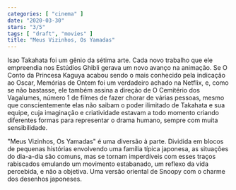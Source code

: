 ```yaml
---
categories: [ "cinema" ]
date: "2020-03-30"
stars: "3/5"
tags: [ "draft", "movies" ]
title: "Meus Vizinhos, Os Yamadas"
---
```

Isao Takahata foi um gênio da sétima arte. Cada novo trabalho que ele empreendia nos Estúdios Ghibli gerava um novo avanço na animação. Se O Conto da Princesa Kaguya acabou sendo o mais conhecido pela indicação ao Oscar, Memórias de Ontem foi um verdadeiro achado na Netflix, e, como se não bastasse, ele também assina a direção de O Cemitério dos Vagalumes, número 1 de filmes de fazer chorar de várias pessoas, mesmo que conscientemente elas não saibam o poder ilimitado de Takahata e sua equipe, cuja imaginação e criatividade estavam a todo momento criando diferentes formas para representar o drama humano, sempre com muita sensibilidade.

"Meus Vizinhos, Os Yamadas" é uma diversão à parte. Dividida em blocos de pequenas histórias envolvendo uma família típica japonesa, as situações do dia-a-dia são comuns, mas se tornam imperdíveis com esses traços rabiscados emulando um movimento estabanado, um reflexo da vida percebida, e não a objetiva. Uma versão oriental de Snoopy com o charme dos desenhos japoneses.
